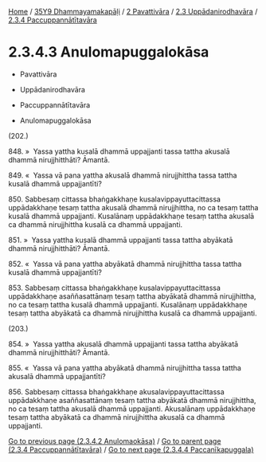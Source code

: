 
[Home](/) / [35Y9 Dhammayamakapāḷi](../../...md) / [2 Pavattivāra](../...md) / [2.3 Uppādanirodhavāra](...md) / [2.3.4 Paccuppannātītavāra](../35Y9/2/2.3/2.3.4.md)

# 2.3.4.3 Anulomapuggalokāsa

* Pavattivāra

* Uppādanirodhavāra

* Paccuppannātītavāra

* Anulomapuggalokāsa

(202.)

848\. »  Yassa yattha kusalā dhammā uppajjanti tassa tattha akusalā dhammā nirujjhitthāti? Āmantā.

849\. «  Yassa vā pana yattha akusalā dhammā nirujjhittha tassa tattha kusalā dhammā uppajjantīti?

850\. Sabbesaṃ cittassa bhaṅgakkhaṇe kusalavippayuttacittassa uppādakkhaṇe tesaṃ tattha akusalā dhammā nirujjhittha, no ca tesaṃ tattha kusalā dhammā uppajjanti. Kusalānaṃ uppādakkhaṇe tesaṃ tattha akusalā ca dhammā nirujjhittha kusalā ca dhammā uppajjanti.

851\. »  Yassa yattha kusalā dhammā uppajjanti tassa tattha abyākatā dhammā nirujjhitthāti? Āmantā.

852\. «  Yassa vā pana yattha abyākatā dhammā nirujjhittha tassa tattha kusalā dhammā uppajjantīti?

853\. Sabbesaṃ cittassa bhaṅgakkhaṇe kusalavippayuttacittassa uppādakkhaṇe asaññasattānaṃ tesaṃ tattha abyākatā dhammā nirujjhittha, no ca tesaṃ tattha kusalā dhammā uppajjanti. Kusalānaṃ uppādakkhaṇe tesaṃ tattha abyākatā ca dhammā nirujjhittha kusalā ca dhammā uppajjanti.

(203.)

854\. »  Yassa yattha akusalā dhammā uppajjanti tassa tattha abyākatā dhammā nirujjhitthāti? Āmantā.

855\. «  Yassa vā pana yattha abyākatā dhammā nirujjhittha tassa tattha akusalā dhammā uppajjantīti?

856\. Sabbesaṃ cittassa bhaṅgakkhaṇe akusalavippayuttacittassa uppādakkhaṇe asaññasattānaṃ tesaṃ tattha abyākatā dhammā nirujjhittha, no ca tesaṃ tattha akusalā dhammā uppajjanti. Akusalānaṃ uppādakkhaṇe tesaṃ tattha abyākatā ca dhammā nirujjhittha akusalā ca dhammā uppajjanti.

[Go to previous page (2.3.4.2 Anulomaokāsa)](2.3.4.2.md) / [Go to parent page (2.3.4 Paccuppannātītavāra)](../35Y9/2/2.3/2.3.4.md) / [Go to next page (2.3.4.4 Paccanīkapuggala)](2.3.4.4.md)


